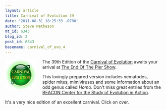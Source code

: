 ```yaml
---
layout: article
title: Carnival of Evolution 39
date: '2011-08-31 18:25:33 -0700'
author: Steve Matheson
mt_id: 6343
blog_id: 2
post_id: 6343
basename: carnival_of_evo_4
---
```

[<img src="/uploads/2011/CoEButton-thumb-100x100-640.jpg" alt="CoEButton.jpg" width="100" height="100" style="float: left; margin: 0 20px 20px 0;" class="mt-image-left" />](/uploads/2011/CoEButton.jpg)The 39th Edition of the [Carnival of Evolution](http://carnivalofevolution.blogspot.com/) awaits your arrival at [The End Of The Pier Show](http://occamstypewriter.org/cromercrox/2011/08/31/carnival-of-evolution-39/).

This lovingly prepared version includes nematodes, spider mites, mimiviruses and some information about an odd genus called _Homo_. Don't miss great entries from the [BEACON Center for the Study of Evolution in Action](http://beacon-center.org/).

It's a very nice edition of an excellent carnival. Click on over.
